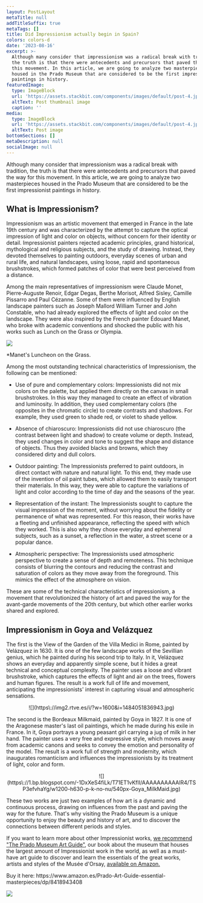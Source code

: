 ```yaml
---
layout: PostLayout
metaTitle: null
addTitleSuffix: true
metaTags: []
title: Did Impressionism actually begin in Spain?
colors: colors-d
date: '2023-08-16'
excerpt: >-
  Although many consider that impressionism was a radical break with tradition,
  the truth is that there were antecedents and precursors that paved the way for
  this movement. In this article, we are going to analyze two masterpieces
  housed in the Prado Museum that are considered to be the first impressionist
  paintings in history.
featuredImage:
  type: ImageBlock
  url: 'https://assets.stackbit.com/components/images/default/post-4.jpeg'
  altText: Post thumbnail image
  caption: ''
media:
  type: ImageBlock
  url: 'https://assets.stackbit.com/components/images/default/post-4.jpeg'
  altText: Post image
bottomSections: []
metaDescription: null
socialImage: null
---
```

Although many consider that impressionism was a radical break with tradition, the truth is that there were antecedents and precursors that paved the way for this movement. In this article, we are going to analyze two masterpieces housed in the Prado Museum that are considered to be the first impressionist paintings in history.

## What is Impressionism?

Impressionism was an artistic movement that emerged in France in the late 19th century and was characterized by the attempt to capture the optical impression of light and color on objects, without concern for their identity or detail. Impressionist painters rejected academic principles, grand historical, mythological and religious subjects, and the study of drawing. Instead, they devoted themselves to painting outdoors, everyday scenes of urban and rural life, and natural landscapes, using loose, rapid and spontaneous brushstrokes, which formed patches of color that were best perceived from a distance.

Among the main representatives of impressionism were Claude Monet, Pierre-Auguste Renoir, Edgar Degas, Berthe Morisot, Alfred Sisley, Camille Pissarro and Paul Cézanne. Some of them were influenced by English landscape painters such as Joseph Mallord William Turner and John Constable, who had already explored the effects of light and color on the landscape. They were also inspired by the French painter Édouard Manet, who broke with academic conventions and shocked the public with his works such as Lunch on the Grass or Olympia.

![](https://upload.wikimedia.org/wikipedia/commons/thumb/9/90/Edouard_Manet_-_Luncheon_on_the_Grass_-_Google_Art_Project.jpg/1280px-Edouard_Manet_-_Luncheon_on_the_Grass_-_Google_Art_Project.jpg)

*Manet's Luncheon on the Grass.

Among the most outstanding technical characteristics of Impressionism, the following can be mentioned:

*   Use of pure and complementary colors: Impressionists did not mix colors on the palette, but applied them directly on the canvas in small brushstrokes. In this way they managed to create an effect of vibration and luminosity. In addition, they used complementary colors (the opposites in the chromatic circle) to create contrasts and shadows. For example, they used green to shade red, or violet to shade yellow.

*   Absence of chiaroscuro: Impressionists did not use chiaroscuro (the contrast between light and shadow) to create volume or depth. Instead, they used changes in color and tone to suggest the shape and distance of objects. Thus they avoided blacks and browns, which they considered dirty and dull colors.

*   Outdoor painting: The Impressionists preferred to paint outdoors, in direct contact with nature and natural light. To this end, they made use of the invention of oil paint tubes, which allowed them to easily transport their materials. In this way, they were able to capture the variations of light and color according to the time of day and the seasons of the year.

*   Representation of the instant: The Impressionists sought to capture the visual impression of the moment, without worrying about the fidelity or permanence of what was represented. For this reason, their works have a fleeting and unfinished appearance, reflecting the speed with which they worked. This is also why they chose everyday and ephemeral subjects, such as a sunset, a reflection in the water, a street scene or a popular dance.

*   Atmospheric perspective: The Impressionists used atmospheric perspective to create a sense of depth and remoteness. This technique consists of blurring the contours and reducing the contrast and saturation of colors as they move away from the foreground. This mimics the effect of the atmosphere on vision.

These are some of the technical characteristics of impressionism, a movement that revolutionized the history of art and paved the way for the avant-garde movements of the 20th century, but which other earlier works shared and explored.

## Impressionism in Goya and Velázquez

The first is the View of the Garden of the Villa Medici in Rome, painted by Velázquez in 1630. It is one of the few landscape works of the Sevillian genius, which he painted during his second trip to Italy. In it, Velázquez shows an everyday and apparently simple scene, but it hides a great technical and conceptual complexity. The painter uses a loose and vibrant brushstroke, which captures the effects of light and air on the trees, flowers and human figures. The result is a work full of life and movement, anticipating the impressionists' interest in capturing visual and atmospheric sensations.

<center> ![](https\://img2.rtve.es/i/?w=1600&i=1484051836943.jpg)</center>

The second is the Bordeaux Milkmaid, painted by Goya in 1827. It is one of the Aragonese master's last oil paintings, which he made during his exile in France. In it, Goya portrays a young peasant girl carrying a jug of milk in her hand. The painter uses a very free and expressive style, which moves away from academic canons and seeks to convey the emotion and personality of the model. The result is a work full of strength and modernity, which inaugurates romanticism and influences the impressionists by its treatment of light, color and form.

<center>![](https\://1.bp.blogspot.com/-1DxXeS4fiLk/T71ET1vKflI/AAAAAAAAAAlR4/TSP3efvhaYg/w1200-h630-p-k-no-nu/540px-Goya_MilkMaid.jpg)</center>

These two works are just two examples of how art is a dynamic and continuous process, drawing on influences from the past and paving the way for the future. That's why visiting the Prado Museum is a unique opportunity to enjoy the beauty and history of art, and to discover the connections between different periods and styles.

If you want to learn more about other Impressionist works, [we recommend "The Prado Museum Art Guide"](https://www.amazon.es/dp/8418943483/), our book about the museum that houses the largest amount of Impressionist work in the world, as well as a must-have art guide to discover and learn the essentials of the great works, artists and styles of the Musée d'Orsay, [available on Amazon.](https://www.amazon.es/Museo-Orsay-Gu%C3%ADa-arte-esenciales/dp/8418943483/)

Buy it here: https\://www\.amazon.es/Prado-Art-Guide-essential-masterpieces/dp/8418943408



![](/images/1659095223.png)
